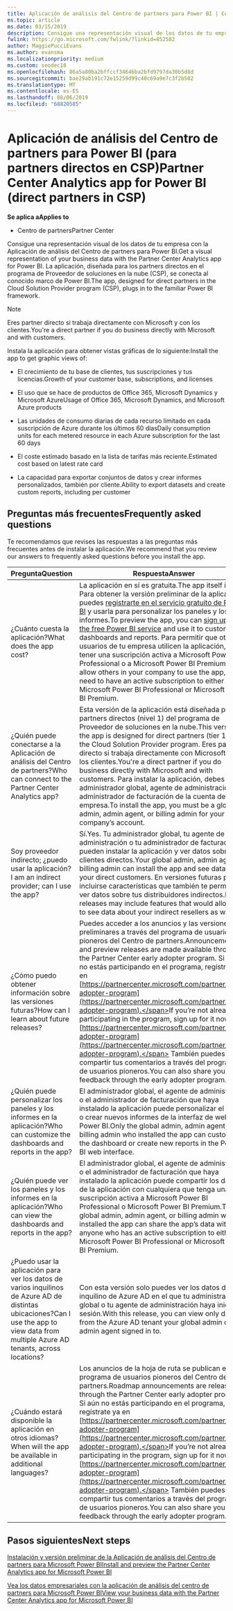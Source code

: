 ```yaml
---
title: Aplicación de análisis del Centro de partners para Power BI | Centro de partners
ms.topic: article
ms.date: 03/15/2019
description: Consigue una representación visual de los datos de tu empresa con la Aplicación de análisis del Centro de partners para Power BI.
fwlink: https://go.microsoft.com/fwlink/?linkid=852582
author: MaggiePucciEvans
ms.author: evansma
ms.localizationpriority: medium
ms.custom: seodec18
ms.openlocfilehash: 86a5a80ba2bffccf34646ba2bfd9797da30b5d8d
ms.sourcegitcommit: bae29ab191c72e15259d99c40c69a9e7c3f2b502
ms.translationtype: MT
ms.contentlocale: es-ES
ms.lasthandoff: 08/06/2019
ms.locfileid: "68820585"
---
```

# <a name="partner-center-analytics-app-for-power-bi-direct-partners-in-csp"></a><span data-ttu-id="96615-103">Aplicación de análisis del Centro de partners para Power BI (para partners directos en CSP)</span><span class="sxs-lookup"><span data-stu-id="96615-103">Partner Center Analytics app for Power BI (direct partners in CSP)</span></span>

<span data-ttu-id="96615-104">**Se aplica a**</span><span class="sxs-lookup"><span data-stu-id="96615-104">**Applies to**</span></span>

- <span data-ttu-id="96615-105">Centro de partners</span><span class="sxs-lookup"><span data-stu-id="96615-105">Partner Center</span></span>

<span data-ttu-id="96615-106">Consigue una representación visual de los datos de tu empresa con la Aplicación de análisis del Centro de partners para Power BI.</span><span class="sxs-lookup"><span data-stu-id="96615-106">Get a visual representation of your business data with the Partner Center Analytics app for Power BI.</span></span> <span data-ttu-id="96615-107">La aplicación, diseñada para los partners directos en el programa de Proveedor de soluciones en la nube (CSP), se conecta al conocido marco de Power BI.</span><span class="sxs-lookup"><span data-stu-id="96615-107">The app, designed for direct partners in the Cloud Solution Provider program (CSP), plugs in to the familiar Power BI framework.</span></span> 

> [!NOTE]  
> <span data-ttu-id="96615-108">Eres partner directo si trabaja directamente con Microsoft y con los clientes.</span><span class="sxs-lookup"><span data-stu-id="96615-108">You're a direct partner if you do business directly with Microsoft and with customers.</span></span> 

<span data-ttu-id="96615-109">Instala la aplicación para obtener vistas gráficas de lo siguiente:</span><span class="sxs-lookup"><span data-stu-id="96615-109">Install the app to get graphic views of:</span></span> 

-   <span data-ttu-id="96615-110">El crecimiento de tu base de clientes, tus suscripciones y tus licencias.</span><span class="sxs-lookup"><span data-stu-id="96615-110">Growth of your customer base, subscriptions, and licenses</span></span>

-   <span data-ttu-id="96615-111">El uso que se hace de productos de Office 365, Microsoft Dynamics y Microsoft Azure</span><span class="sxs-lookup"><span data-stu-id="96615-111">Usage of Office 365, Microsoft Dynamics, and Microsoft Azure products</span></span>

-   <span data-ttu-id="96615-112">Las unidades de consumo diarias de cada recurso limitado en cada suscripción de Azure durante los últimos 60 días</span><span class="sxs-lookup"><span data-stu-id="96615-112">Daily consumption units for each metered resource in each Azure subscription for the last 60 days</span></span>

-   <span data-ttu-id="96615-113">El coste estimado basado en la lista de tarifas más reciente.</span><span class="sxs-lookup"><span data-stu-id="96615-113">Estimated cost based on latest rate card</span></span>

-   <span data-ttu-id="96615-114">La capacidad para exportar conjuntos de datos y crear informes personalizados, también por cliente.</span><span class="sxs-lookup"><span data-stu-id="96615-114">Ability to export datasets and create custom reports, including per customer</span></span>

## <a name="frequently-asked-questions"></a><span data-ttu-id="96615-115">Preguntas más frecuentes</span><span class="sxs-lookup"><span data-stu-id="96615-115">Frequently asked questions</span></span>

<span data-ttu-id="96615-116">Te recomendamos que revises las respuestas a las preguntas más frecuentes antes de instalar la aplicación.</span><span class="sxs-lookup"><span data-stu-id="96615-116">We recommend that you review our answers to frequently asked questions before you install the app.</span></span> 

| <span data-ttu-id="96615-117">**Pregunta**</span><span class="sxs-lookup"><span data-stu-id="96615-117">**Question**</span></span> | <span data-ttu-id="96615-118">**Respuesta**</span><span class="sxs-lookup"><span data-stu-id="96615-118">**Answer**</span></span> |
| --- | ---------- |
| <span data-ttu-id="96615-119">¿Cuánto cuesta la aplicación?</span><span class="sxs-lookup"><span data-stu-id="96615-119">What does the app cost?</span></span> | <span data-ttu-id="96615-120">La aplicación en sí es gratuita.</span><span class="sxs-lookup"><span data-stu-id="96615-120">The app itself is free.</span></span> <span data-ttu-id="96615-121">Para obtener la versión preliminar de la aplicación, puedes [registrarte en el servicio gratuito de Power BI](https://go.microsoft.com/fwlink/p/?linkid=845347) y usarla para personalizar los paneles y los informes.</span><span class="sxs-lookup"><span data-stu-id="96615-121">To preview the app, you can [sign up for the free Power BI service](https://go.microsoft.com/fwlink/p/?linkid=845347) and use it to customize dashboards and reports.</span></span> <span data-ttu-id="96615-122">Para permitir que otros usuarios de tu empresa utilicen la aplicación, debes tener una suscripción activa a Microsoft Power BI Professional o a Microsoft Power BI Premium.</span><span class="sxs-lookup"><span data-stu-id="96615-122">To allow others in your company to use the app, you need to have an active subscription to either Microsoft Power BI Professional or Microsoft Power BI Premium.</span></span> |
| <span data-ttu-id="96615-123">¿Quién puede conectarse a la Aplicación de análisis del Centro de partners?</span><span class="sxs-lookup"><span data-stu-id="96615-123">Who can connect to the Partner Center Analytics app?</span></span> | <span data-ttu-id="96615-124">Esta versión de la aplicación está diseñada para los partners directos (nivel 1) del programa de Proveedor de soluciones en la nube.</span><span class="sxs-lookup"><span data-stu-id="96615-124">This version of the app is designed for direct partners (tier 1) in the Cloud Solution Provider program.</span></span> <span data-ttu-id="96615-125">Eres partner directo si trabaja directamente con Microsoft y con los clientes.</span><span class="sxs-lookup"><span data-stu-id="96615-125">You're a direct partner if you do business directly with Microsoft and with customers.</span></span> <span data-ttu-id="96615-126">Para instalar la aplicación, debes ser administrador global, agente de administración o administrador de facturación de la cuenta de tu empresa.</span><span class="sxs-lookup"><span data-stu-id="96615-126">To install the app, you must be a global admin, admin agent, or billing admin for your company’s account.</span></span> |
| <span data-ttu-id="96615-127">Soy proveedor indirecto; ¿puedo usar la aplicación?</span><span class="sxs-lookup"><span data-stu-id="96615-127">I am an indirect provider; can I use the app?</span></span> | <span data-ttu-id="96615-128">Sí.</span><span class="sxs-lookup"><span data-stu-id="96615-128">Yes.</span></span> <span data-ttu-id="96615-129">Tu administrador global, tu agente de administración o tu administrador de facturación pueden instalar la aplicación y ver datos sobre tus clientes directos.</span><span class="sxs-lookup"><span data-stu-id="96615-129">Your global admin, admin agent, or billing admin can install the app and see data about your direct customers.</span></span> <span data-ttu-id="96615-130">En versiones futuras pueden incluirse características que también te permitan ver datos sobre tus distribuidores indirectos.</span><span class="sxs-lookup"><span data-stu-id="96615-130">Future releases may include features that would allow you to see data about your indirect resellers as well.</span></span> |
| <span data-ttu-id="96615-131">¿Cómo puedo obtener información sobre las versiones futuras?</span><span class="sxs-lookup"><span data-stu-id="96615-131">How can I learn about future releases?</span></span> | <span data-ttu-id="96615-132">Puedes acceder a los anuncios y las versiones preliminares a través del programa de usuarios pioneros del Centro de partners.</span><span class="sxs-lookup"><span data-stu-id="96615-132">Announcements and preview releases are made available through the Partner Center early adopter program.</span></span> <span data-ttu-id="96615-133">Si aún no estás participando en el programa, regístrate ya en [https://partnercenter.microsoft.com/partner/early-adopter-program](https://partnercenter.microsoft.com/partner/early-adopter-program).</span><span class="sxs-lookup"><span data-stu-id="96615-133">If you’re not already participating in the program, sign up for it now at [https://partnercenter.microsoft.com/partner/early-adopter-program](https://partnercenter.microsoft.com/partner/early-adopter-program).</span></span> <span data-ttu-id="96615-134">También puedes compartir tus comentarios a través del programa de usuarios pioneros.</span><span class="sxs-lookup"><span data-stu-id="96615-134">You can also share your feedback through the early adopter program.</span></span> |
| <span data-ttu-id="96615-135">¿Quién puede personalizar los paneles y los informes en la aplicación?</span><span class="sxs-lookup"><span data-stu-id="96615-135">Who can customize the dashboards and reports in the app?</span></span> | <span data-ttu-id="96615-136">El administrador global, el agente de administración o el administrador de facturación que haya instalado la aplicación puede personalizar el panel o crear nuevos informes de la interfaz de web de Power BI.</span><span class="sxs-lookup"><span data-stu-id="96615-136">Only the global admin, admin agent, or billing admin who installed the app can customize the dashboard or create new reports in the Power BI web interface.</span></span> |
| <span data-ttu-id="96615-137">¿Quién puede ver los paneles y los informes en la aplicación?</span><span class="sxs-lookup"><span data-stu-id="96615-137">Who can view the dashboards and reports in the app?</span></span> | <span data-ttu-id="96615-138">El administrador global, el agente de administración o el administrador de facturación que haya instalado la aplicación puede compartir los datos de la aplicación con cualquiera que tenga una suscripción activa a Microsoft Power BI Professional o Microsoft Power BI Premium.</span><span class="sxs-lookup"><span data-stu-id="96615-138">The global admin, admin agent, or billing admin who installed the app can share the app’s data with anyone who has an active subscription to either Microsoft Power BI Professional or Microsoft Power BI Premium.</span></span> |
| <span data-ttu-id="96615-139">¿Puedo usar la aplicación para ver los datos de varios inquilinos de Azure AD de distintas ubicaciones?</span><span class="sxs-lookup"><span data-stu-id="96615-139">Can I use the app to view data from multiple Azure AD tenants, across locations?</span></span> | <span data-ttu-id="96615-140">Con esta versión solo puedes ver los datos del inquilino de Azure AD en el que tu administrador global o tu agente de administración haya iniciado sesión.</span><span class="sxs-lookup"><span data-stu-id="96615-140">With this release, you can view only data from the Azure AD tenant your global admin or admin agent signed in to.</span></span> | 
| <span data-ttu-id="96615-141">¿Cuándo estará disponible la aplicación en otros idiomas?</span><span class="sxs-lookup"><span data-stu-id="96615-141">When will the app be available in additional languages?</span></span> | <span data-ttu-id="96615-142">Los anuncios de la hoja de ruta se publican en el programa de usuarios pioneros del Centro de partners.</span><span class="sxs-lookup"><span data-stu-id="96615-142">Roadmap announcements are released through the Partner Center early adopter program.</span></span> <span data-ttu-id="96615-143">Si aún no estás participando en el programa, regístrate ya en [https://partnercenter.microsoft.com/partner/early-adopter-program](https://partnercenter.microsoft.com/partner/early-adopter-program).</span><span class="sxs-lookup"><span data-stu-id="96615-143">If you’re not already participating in the program, sign up for it now at [https://partnercenter.microsoft.com/partner/early-adopter-program](https://partnercenter.microsoft.com/partner/early-adopter-program).</span></span> <span data-ttu-id="96615-144">También puedes compartir tus comentarios a través del programa de usuarios pioneros.</span><span class="sxs-lookup"><span data-stu-id="96615-144">You can also share your feedback through the early adopter program.</span></span> | 



## <a name="next-steps"></a><span data-ttu-id="96615-145">Pasos siguientes</span><span class="sxs-lookup"><span data-stu-id="96615-145">Next steps</span></span>

[<span data-ttu-id="96615-146">Instalación y versión preliminar de la Aplicación de análisis del Centro de partners para Microsoft Power BI</span><span class="sxs-lookup"><span data-stu-id="96615-146">Install and preview the Partner Center Analytics app for Microsoft Power BI</span></span>](power-bi-app-for-direct-partners-install.md)

[<span data-ttu-id="96615-147">Vea los datos empresariales con la aplicación de análisis del centro de partners para Microsoft Power BI</span><span class="sxs-lookup"><span data-stu-id="96615-147">View your business data with the Partner Center Analytics app for Microsoft Power BI</span></span>](power-bi-app-for-direct-partners-use.md)
